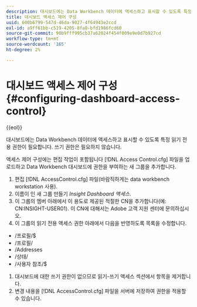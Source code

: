 ```yaml
---
description: 대시보드에는 Data Workbench 데이터에 액세스하고 표시할 수 있도록 특정 읽기 전용 권한이 필요합니다. 쓰기 권한은 필요하지 않습니다.
title: 대시보드 액세스 제어 구성
uuid: 600b6799-547d-46da-9027-4f64943e2ccd
exl-id: a9ff61bb-c519-4205-8fa8-bfd1986fcd60
source-git-commit: 90b9fff995cb37a62024f454f009e9e0d7b927cd
workflow-type: tm+mt
source-wordcount: '165'
ht-degree: 2%

---
```


# 대시보드 액세스 제어 구성{#configuring-dashboard-access-control}

{{eol}}

대시보드에는 Data Workbench 데이터에 액세스하고 표시할 수 있도록 특정 읽기 전용 권한이 필요합니다. 쓰기 권한은 필요하지 않습니다.

액세스 제어 구성에는 편집 작업이 포함됩니다 [!DNL Access Control.cfg] 파일을 업로드하고 Data Workbench 대시보드에 권한을 부여하는 새 그룹을 추가합니다.

1. 편집 [!DNL AccessControl.cfg] 파일(바람직하게는 data workbench workstation 사용).
1. 이름이 인 새 그룹 만들기 *Insight Dashboard 액세스*.
1. 이 그룹의 멤버 아래에서 이 용도로 제공된 적절한 CN을 추가합니다(예: CN:INSIGHT-USER01). 이 CN에 대해서는 Adobe 고객 지원 센터에 문의하십시오.
1. 이 그룹의 읽기 전용 액세스 권한 아래에서 다음을 반영하도록 목록을 수정합니다.

* /프로필/$
* /프로필/
* /Addresses
* /상태/
* /사용자 참조/$

1. 대시보드에 대한 쓰기 권한이 없으므로 읽기-쓰기 액세스 섹션에서 항목을 제거합니다.
1. 변경 내용을 [!DNL AccessControl.cfg] 파일을 서버에 저장하여 권한을 적용할 수 있습니다.
